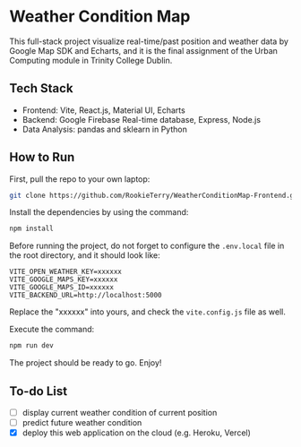 # Weather Condition Map

This full-stack project visualize real-time/past position and weather data by Google Map SDK and Echarts, and it is the final assignment of the Urban Computing module in Trinity College Dublin.

## Tech Stack
- Frontend: Vite, React.js, Material UI, Echarts
- Backend: Google Firebase Real-time database, Express, Node.js
- Data Analysis: pandas and sklearn in Python

## How to Run
First, pull the repo to your own laptop:

```bash
git clone https://github.com/RookieTerry/WeatherConditionMap-Frontend.git WeatherConditionMap-Frontend
```

Install the dependencies by using the command:

```bash
npm install
```

Before running the project, do not forget to configure the `.env.local` file in the root directory, and it should look like:

```
VITE_OPEN_WEATHER_KEY=xxxxxx
VITE_GOOGLE_MAPS_KEY=xxxxxx
VITE_GOOGLE_MAPS_ID=xxxxxx
VITE_BACKEND_URL=http://localhost:5000
```

Replace the "xxxxxx" into yours, and check the `vite.config.js` file as well. 

Execute the command:

```bash
npm run dev
```

The project should be ready to go. Enjoy!

## To-do List

- [ ] display current weather condition of current position
- [ ] predict future weather condition
- [x] deploy this web application on the cloud (e.g. Heroku, Vercel)

